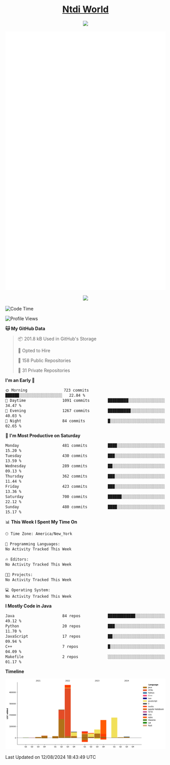 <h1 align="center"><a href="https://www.ntdi.world">Ntdi World</a></h1>
<p align="center">
  <a href="https://github.com/n-tdi"><img src="https://readme-typing-svg.herokuapp.com?lines=FullStack+Developer;Web+Developer;Open-Source+Enthusiast;Java+Developer;Spigot-API%20Developer;&center=true&width=500&height=50"></a>
</p>

<div align="center">
  <img src="/github-metrics.svg"></img>
  
  <img src="https://komarev.com/ghpvc/?username=n-tdi&color=green"></img>
</div>

<!-- May use later.. idk -->
<!-- <a href="http://www.github.com/n-tdi"><img src="https://github-readme-stats.vercel.app/api?username=n-tdi&show_icons=true&hide=&count_private=true&title_color=0891b2&text_color=ffffff&icon_color=0891b2&bg_color=1c1917&hide_border=true&show_icons=true" alt="n-tdi's GitHub stats" /></a> -->

<!--START_SECTION:waka-->
![Code Time](http://img.shields.io/badge/Code%20Time-324%20hrs%2046%20mins-blue)

![Profile Views](http://img.shields.io/badge/Profile%20Views-7-blue)

**🐱 My GitHub Data** 

> 📦 201.8 kB Used in GitHub's Storage 
 > 
> 💼 Opted to Hire
 > 
> 📜 158 Public Repositories 
 > 
> 🔑 31 Private Repositories 
 > 
**I'm an Early 🐤** 

```text
🌞 Morning                723 commits         ██████░░░░░░░░░░░░░░░░░░░   22.84 % 
🌆 Daytime                1091 commits        █████████░░░░░░░░░░░░░░░░   34.47 % 
🌃 Evening                1267 commits        ██████████░░░░░░░░░░░░░░░   40.03 % 
🌙 Night                  84 commits          █░░░░░░░░░░░░░░░░░░░░░░░░   02.65 % 
```
📅 **I'm Most Productive on Saturday** 

```text
Monday                   481 commits         ████░░░░░░░░░░░░░░░░░░░░░   15.20 % 
Tuesday                  430 commits         ███░░░░░░░░░░░░░░░░░░░░░░   13.59 % 
Wednesday                289 commits         ██░░░░░░░░░░░░░░░░░░░░░░░   09.13 % 
Thursday                 362 commits         ███░░░░░░░░░░░░░░░░░░░░░░   11.44 % 
Friday                   423 commits         ███░░░░░░░░░░░░░░░░░░░░░░   13.36 % 
Saturday                 700 commits         ██████░░░░░░░░░░░░░░░░░░░   22.12 % 
Sunday                   480 commits         ████░░░░░░░░░░░░░░░░░░░░░   15.17 % 
```


📊 **This Week I Spent My Time On** 

```text
🕑︎ Time Zone: America/New_York

💬 Programming Languages: 
No Activity Tracked This Week

🔥 Editors: 
No Activity Tracked This Week

🐱‍💻 Projects: 
No Activity Tracked This Week

💻 Operating System: 
No Activity Tracked This Week
```

**I Mostly Code in Java** 

```text
Java                     84 repos            ████████████░░░░░░░░░░░░░   49.12 % 
Python                   20 repos            ███░░░░░░░░░░░░░░░░░░░░░░   11.70 % 
JavaScript               17 repos            ██░░░░░░░░░░░░░░░░░░░░░░░   09.94 % 
C++                      7 repos             █░░░░░░░░░░░░░░░░░░░░░░░░   04.09 % 
Makefile                 2 repos             ░░░░░░░░░░░░░░░░░░░░░░░░░   01.17 % 
```



**Timeline**

![Lines of Code chart](https://raw.githubusercontent.com/n-tdi/n-tdi/main/assets/bar_graph.png)


 Last Updated on 12/08/2024 18:43:49 UTC
<!--END_SECTION:waka-->
